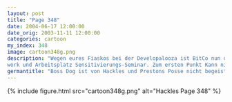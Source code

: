 ```yaml
---
layout: post
title: "Page 348"
date: 2004-06-17 12:00:00
date_orig: 2003-11-11 12:00:00
categories: cartoon
my_index: 348
image: cartoon348g.png
description: "Wegen eures Fiaskos bei der Developalooza ist BitCo nun die Witzfigur der gesamten IT Industrie Ich kann nicht glauben wie weit ihr geht um einen Kongress zu stören Nun, da ihr Seminare ja so mögt, habe ich euch zu einem speziellen ganztägigen angemeldet Willkomen beim 12h Team-
work und Arbeitsplatz Sensitivierungs-Seminar. Zum ersten Punkt Kann nicht Augen abwenden PowerPoint Hackles Preston Boss Dog"
germantitle: "Boss Dog ist von Hackles und Prestons Posse nicht begeistert"
---
```


{% include figure.html src="cartoon348g.png" alt="Hackles Page 348"  %}
